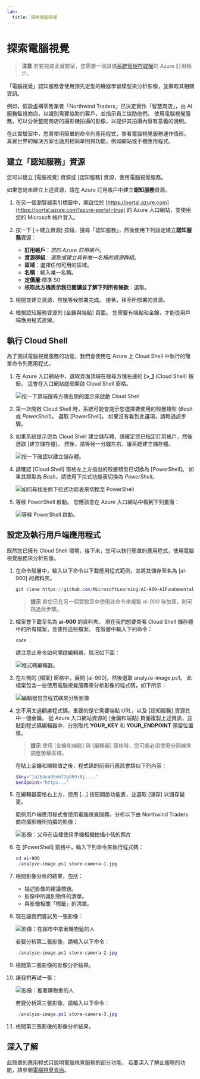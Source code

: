 ```yaml
---
lab:
  title: 探索電腦視覺
---
```


# 探索電腦視覺

> **注意** 若要完成此實驗室，您需要一個具備[系統管理存取權](https://azure.microsoft.com/free?azure-portal=true)的 Azure 訂用帳戶。

「電腦視覺」認知服務會使用預先定型的機器學習模型來分析影像，並擷取其相關資訊。

例如，假設虛構零售業者「Northwind Traders」已決定實作「智慧商店」，由 AI 服務監視商店，以識別需要協助的客戶，並指示員工協助他們。 使用電腦視覺服務，可以分析整間商店的攝影機拍攝的影像，以提供其拍攝內容有意義的說明。

在此實驗室中，您將使用簡單的命令列應用程式，查看電腦視覺服務運作情形。 真實世界的解決方案也適用相同準則與功能，例如網站或手機應用程式。

## 建立「認知服務」資源

您可以建立 [電腦視覺] 資源或 [認知服務] 資源，使用電腦視覺服務。

如果您尚未建立上述資源，請在 Azure 訂用帳戶中建立**認知服務**資源。

1. 在另一個瀏覽器索引標籤中，開啟位於 [https://portal.azure.com](https://portal.azure.com?azure-portal=true) 的 Azure 入口網站，並使用您的 Microsoft 帳戶登入。

1. 按一下 [&#65291;建立資源] 按鈕，搜尋「認知服務」，然後使用下列設定建立**認知服務**資源：
    - **訂用帳戶**：*您的 Azure 訂用帳戶*。
    - **資源群組**：*選取或建立具有唯一名稱的資源群組*。
    - **區域**：選擇任何可用的區域。
    - **名稱**：輸入唯一名稱。
    - **定價層**:標準 S0
    - **核取此方塊表示我已閱讀並了解下列所有條款**：選取。

1. 檢閱並建立資源，然後等候部署完成。 接著，移至所部署的資源。

1. 檢視認知服務資源的 [金鑰與端點] 頁面。 您需要有端點和金鑰，才能從用戶端應用程式連線。

## 執行 Cloud Shell

為了測試電腦視覺服務的功能，我們會使用在 Azure 上 Cloud Shell 中執行的簡單命令列應用程式。

1. 在 Azure 入口網站中，選取頁面頂端在搜尋方塊右邊的 **[>_]** (Cloud Shell) 按鈕。 這會在入口網站底部開啟 Cloud Shell 窗格。

    ![按一下頂端搜尋方塊右側的圖示來啟動 Cloud Shell](media/analyze-images-computer-vision-service/powershell-portal-guide-1.png)

1. 第一次開啟 Cloud Shell 時，系統可能會提示您選擇要使用的殼層類型 (*Bash* 或 *PowerShell*)。 選取 [PowerShell]。 如果沒有看到此選項，請略過該步驟。  

1. 如果系統提示您為 Cloud Shell 建立儲存體，請確定您已指定訂用帳戶，然後選取 [建立儲存體]。 然後，請等候一分鐘左右，讓系統建立儲存體。

    ![按一下確認以建立儲存體。](media/analyze-images-computer-vision-service/powershell-portal-guide-2.png)

1. 請確認 [Cloud Shell] 窗格左上方指出的殼層類型已切換為 [PowerShell]。 如果其類型為 *Bash*，請使用下拉式功能表切換為 *PowerShell*。

    ![如何尋找左側下拉式功能表來切換至 PowerShell](media/analyze-images-computer-vision-service/powershell-portal-guide-3.png)

1. 等候 PowerShell 啟動。 您應該會在 Azure 入口網站中看到下列畫面：  

    ![等候 PowerShell 啟動。](media/analyze-images-computer-vision-service/powershell-prompt.png)

## 設定及執行用戶端應用程式

既然您已擁有 Cloud Shell 環境，接下來，您可以執行簡單的應用程式，使用電腦視覺服務來分析影像。

1. 在命令殼層中，輸入以下命令以下載應用程式範例，並將其儲存至名為 [ai-900] 的資料夾。

    ```PowerShell
    git clone https://github.com/MicrosoftLearning/AI-900-AIFundamentals ai-900
    ```

    > **提示** 若您已在另一個實驗室中使用此命令來複製 *ai-900* 存放庫，則可跳過此步驟。

1. 檔案會下載至名為 **ai-900** 的資料夾。 現在我們想要查看 Cloud Shell 儲存體中的所有檔案，並使用這些檔案。 在殼層中輸入下列命令：

    ```PowerShell
    code .
    ```

    請注意此命令如何開啟編輯器，情況如下圖：

    ![程式碼編輯器。](media/analyze-images-computer-vision-service/powershell-portal-guide-4.png)

1. 在左側的 [檔案] 窗格中，展開 [ai-900]，然後選取 analyze-image.ps1。 此檔案包含一些使用電腦視覺服務來分析影像的程式碼，如下所示：

    ![編輯器包含程式碼來分析影像](media/analyze-images-computer-vision-service/analyze-image-code.png)

1. 您不用太過顧慮程式碼，重要的是它需要端點 URL，以及 [認知服務] 資源其中一個金鑰。 從 Azure 入口網站資源的 [金鑰和端點] 頁面複製上述資訊，並貼到程式碼編輯器中，分別取代 **YOUR_KEY** 和 **YOUR_ENDPOINT** 預留位置值。

    > **提示** 使用 [金鑰和端點] 與 [編輯器] 窗格時，您可能必須使用分隔線來調整螢幕區域。

    在貼上金鑰和端點值之後，程式碼的前兩行應該會類似下列內容：

    ```PowerShell
    $key="1a2b3c4d5e6f7g8h9i0j...."    
    $endpoint="https..."
    ```

1. 在編輯器窗格右上方，使用 [...] 按鈕開啟功能表，並選取 [儲存] 以儲存變更。

    範例用戶端應用程式會使用電腦視覺服務，分析以下由 Northwind Traders 商店攝影機所拍攝的影像：

    ![影像：父母在店裡使用手機相機拍攝小孩的照片](media/analyze-images-computer-vision-service/store-camera-1.jpg)

1. 在 [PowerShell] 窗格中，輸入下列命令來執行程式碼：

    ```PowerShell
    cd ai-900
    ./analyze-image.ps1 store-camera-1.jpg
    ```

1. 檢閱影像分析的結果，包括：
    - 描述影像的建議標題。
    - 影像中所識別物件的清單。
    - 與影像相關「標籤」的清單。

1. 現在讓我們嘗試另一張影像：

    ![影像：在超市中拿著購物籃的人](media/analyze-images-computer-vision-service/store-camera-2.jpg)

    若要分析第二張影像，請輸入以下命令：

    ```PowerShell
    ./analyze-image.ps1 store-camera-2.jpg
    ```

1. 檢閱第二張影像的影像分析結果。

1. 讓我們再試一張：

    ![影像：推著購物車的人](media/analyze-images-computer-vision-service/store-camera-3.jpg)

    若要分析第三張影像，請輸入以下命令：

    ```PowerShell
    ./analyze-image.ps1 store-camera-3.jpg
    ```

1. 檢閱第三張影像的影像分析結果。

## 深入了解

此簡單的應用程式只說明電腦視覺服務的部分功能。 若要深入了解此服務的功能，請參閱[電腦視覺頁面](https://azure.microsoft.com/products/ai-services?activetab=pivot:visiontab)。
